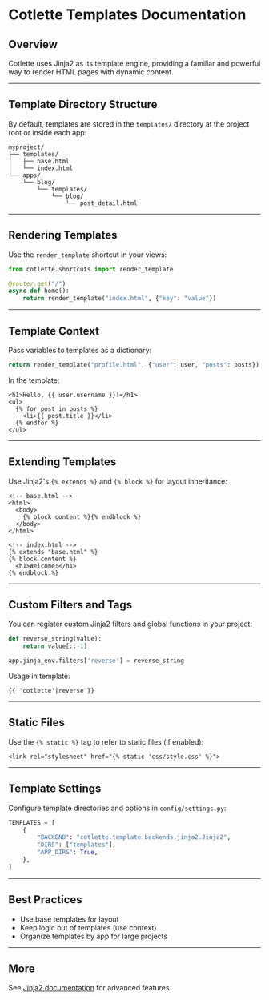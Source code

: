 # Cotlette Templates Documentation

## Overview

Cotlette uses Jinja2 as its template engine, providing a familiar and powerful way to render HTML pages with dynamic content.

---

## Template Directory Structure

By default, templates are stored in the `templates/` directory at the project root or inside each app:

```
myproject/
├── templates/
│   ├── base.html
│   └── index.html
└── apps/
    └── blog/
        └── templates/
            └── blog/
                └── post_detail.html
```

---

## Rendering Templates

Use the `render_template` shortcut in your views:

```python
from cotlette.shortcuts import render_template

@router.get("/")
async def home():
    return render_template("index.html", {"key": "value"})
```

---

## Template Context

Pass variables to templates as a dictionary:

```python
return render_template("profile.html", {"user": user, "posts": posts})
```

In the template:
```jinja2
<h1>Hello, {{ user.username }}!</h1>
<ul>
  {% for post in posts %}
    <li>{{ post.title }}</li>
  {% endfor %}
</ul>
```

---

## Extending Templates

Use Jinja2's `{% extends %}` and `{% block %}` for layout inheritance:

```jinja2
<!-- base.html -->
<html>
  <body>
    {% block content %}{% endblock %}
  </body>
</html>
```

```jinja2
<!-- index.html -->
{% extends "base.html" %}
{% block content %}
  <h1>Welcome!</h1>
{% endblock %}
```

---

## Custom Filters and Tags

You can register custom Jinja2 filters and global functions in your project:

```python
def reverse_string(value):
    return value[::-1]

app.jinja_env.filters['reverse'] = reverse_string
```

Usage in template:
```jinja2
{{ 'cotlette'|reverse }}
```

---

## Static Files

Use the `{% static %}` tag to refer to static files (if enabled):

```jinja2
<link rel="stylesheet" href="{% static 'css/style.css' %}">
```

---

## Template Settings

Configure template directories and options in `config/settings.py`:

```python
TEMPLATES = [
    {
        "BACKEND": "cotlette.template.backends.jinja2.Jinja2",
        "DIRS": ["templates"],
        "APP_DIRS": True,
    },
]
```

---

## Best Practices

- Use base templates for layout
- Keep logic out of templates (use context)
- Organize templates by app for large projects

---

## More

See [Jinja2 documentation](https://jinja.palletsprojects.com/) for advanced features. 